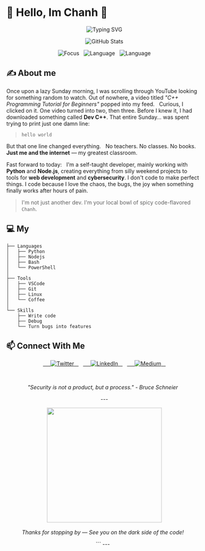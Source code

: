 # 👋 Hello, Im Chanh 🍋 

<p align="center">
  <img src="https://readme-typing-svg.demolab.com?font=Fira+Code&size=25&pause=1000&center=true&vCenter=true&width=435&lines=Coder+by+passion;Web+dev+on+weekends;Just+another+Chanh" alt="Typing SVG" />
</p>

<div align="center">
  <img src="https://github-readme-stats.vercel.app/api?username=0xChanh&show_icons=true&theme=radical" alt="GitHub Stats" />
</div>

<p align="center">
  <img src="https://img.shields.io/badge/Focus-Back_End-red" alt="Focus" />
  <img src="https://img.shields.io/badge/Language-Python-yellow" alt="Language" />
  <img src="https://img.shields.io/badge/Language-Nodejs-green" alt="Language" />
</p>

## ✍️ About me

Once upon a lazy Sunday morning, I was scrolling through YouTube looking for something random to watch. Out of nowhere, a video titled *"C++ Programming Tutorial for Beginners"* popped into my feed.  
Curious, I clicked on it. One video turned into two, then three. Before I knew it, I had downloaded something called **Dev C++**. That entire Sunday… was spent trying to print just one damn line:  
> `hello world`

But that one line changed everything.  
No teachers. No classes. No books.  
**Just me and the internet** — my greatest classroom.

Fast forward to today:  
I'm a self-taught developer, mainly working with **Python** and **Node.js**, creating everything from silly weekend projects to tools for **web development** and **cybersecurity**. I don't code to make perfect things. I code because I love the chaos, the bugs, the joy when something finally works after hours of pain.

> I'm not just another dev. I'm your local bowl of spicy code-flavored `Chanh`.

## 💻 My 

```
├── Languages
│   ├── Python
│   ├── Nodejs
│   ├── Bash
│   └── PowerShell
│
├── Tools
│   ├── VSCode
│   ├── Git
│   ├── Linux
│   └── Coffee 
│
└── Skills
    ├── Write code
    ├── Debug
    └── Turn bugs into features
```


## 📫 Connect With Me

<p align="center">
  <a href="https://twitter.com/YOUR_TWITTER" target="_blank">
    <img src="https://img.shields.io/badge/Twitter-%231DA1F2.svg?&style=for-the-badge&logo=twitter&logoColor=white" alt="Twitter" />
  </a>
  <a href="https://www.linkedin.com/in/YOUR_LINKEDIN" target="_blank">
    <img src="https://img.shields.io/badge/LinkedIn-%230077B5.svg?&style=for-the-badge&logo=linkedin&logoColor=white" alt="LinkedIn" />
  </a>
  <a href="https://medium.com/@YOUR_MEDIUM" target="_blank">
    <img src="https://img.shields.io/badge/Medium-%23000000.svg?&style=for-the-badge&logo=medium&logoColor=white" alt="Medium" />
  </a>
</p>



<div align="center">
  <p><i>"Security is not a product, but a process." - Bruce Schneier</i></p>
  ---

<p align="center">
  <img src="https://media.giphy.com/media/LmNwrBhejkK9EFP504/giphy.gif" width="300"/>
</p><p align="center"><i>Thanks for stopping by — See you on the dark side of the code!</i></p>
```
---
